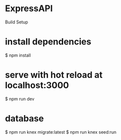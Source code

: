 # ExpressAPI
Build Setup

# install dependencies
$ npm install

# serve with hot reload at localhost:3000
$ npm run dev

# database
$ npm run knex migrate:latest
$ npm run knex seed:run

